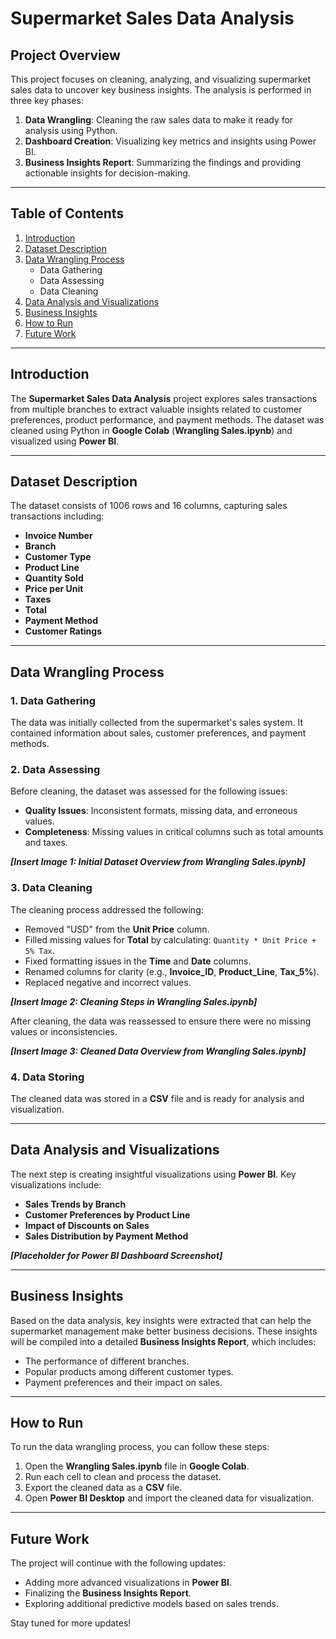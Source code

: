 # Supermarket Sales Data Analysis

## Project Overview
This project focuses on cleaning, analyzing, and visualizing supermarket sales data to uncover key business insights. The analysis is performed in three key phases:
1. **Data Wrangling**: Cleaning the raw sales data to make it ready for analysis using Python.
2. **Dashboard Creation**: Visualizing key metrics and insights using Power BI.
3. **Business Insights Report**: Summarizing the findings and providing actionable insights for decision-making.

---

## Table of Contents
1. [Introduction](#introduction)
2. [Dataset Description](#dataset-description)
3. [Data Wrangling Process](#data-wrangling-process)
   - Data Gathering
   - Data Assessing
   - Data Cleaning
4. [Data Analysis and Visualizations](#data-analysis-and-visualizations)
5. [Business Insights](#business-insights)
6. [How to Run](#how-to-run)
7. [Future Work](#future-work)

---

## Introduction
The **Supermarket Sales Data Analysis** project explores sales transactions from multiple branches to extract valuable insights related to customer preferences, product performance, and payment methods. The dataset was cleaned using Python in **Google Colab** (**Wrangling Sales.ipynb**) and visualized using **Power BI**.

---

## Dataset Description
The dataset consists of 1006 rows and 16 columns, capturing sales transactions including:
- **Invoice Number**
- **Branch**
- **Customer Type**
- **Product Line**
- **Quantity Sold**
- **Price per Unit**
- **Taxes**
- **Total**
- **Payment Method**
- **Customer Ratings**

---

## Data Wrangling Process
### 1. Data Gathering
The data was initially collected from the supermarket's sales system. It contained information about sales, customer preferences, and payment methods.

### 2. Data Assessing
Before cleaning, the dataset was assessed for the following issues:
- **Quality Issues**: Inconsistent formats, missing data, and erroneous values.
- **Completeness**: Missing values in critical columns such as total amounts and taxes.

_**[Insert Image 1: Initial Dataset Overview from Wrangling Sales.ipynb]**_

### 3. Data Cleaning
The cleaning process addressed the following:
- Removed "USD" from the **Unit Price** column.
- Filled missing values for **Total** by calculating: `Quantity * Unit Price + 5% Tax`.
- Fixed formatting issues in the **Time** and **Date** columns.
- Renamed columns for clarity (e.g., **Invoice_ID**, **Product_Line**, **Tax_5%**).
- Replaced negative and incorrect values.

_**[Insert Image 2: Cleaning Steps in Wrangling Sales.ipynb]**_

After cleaning, the data was reassessed to ensure there were no missing values or inconsistencies.

_**[Insert Image 3: Cleaned Data Overview from Wrangling Sales.ipynb]**_

### 4. Data Storing
The cleaned data was stored in a **CSV** file and is ready for analysis and visualization.

---

## Data Analysis and Visualizations
The next step is creating insightful visualizations using **Power BI**. Key visualizations include:
- **Sales Trends by Branch**
- **Customer Preferences by Product Line**
- **Impact of Discounts on Sales**
- **Sales Distribution by Payment Method**

_**[Placeholder for Power BI Dashboard Screenshot]**_

---

## Business Insights
Based on the data analysis, key insights were extracted that can help the supermarket management make better business decisions. These insights will be compiled into a detailed **Business Insights Report**, which includes:
- The performance of different branches.
- Popular products among different customer types.
- Payment preferences and their impact on sales.

---

## How to Run
To run the data wrangling process, you can follow these steps:
1. Open the **Wrangling Sales.ipynb** file in **Google Colab**.
2. Run each cell to clean and process the dataset.
3. Export the cleaned data as a **CSV** file.
4. Open **Power BI Desktop** and import the cleaned data for visualization.

---

## Future Work
The project will continue with the following updates:
- Adding more advanced visualizations in **Power BI**.
- Finalizing the **Business Insights Report**.
- Exploring additional predictive models based on sales trends.

Stay tuned for more updates!

